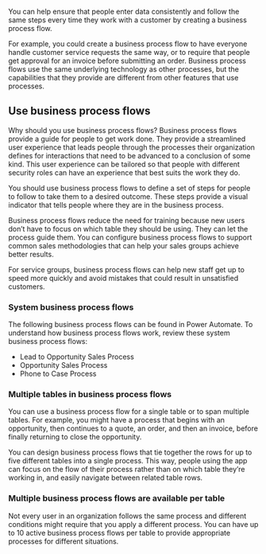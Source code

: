 You can help ensure that people enter data consistently and follow the same steps every time they work with a customer by creating a business process flow.

For example, you could create a business process flow to have everyone handle customer service requests the same way, or to require that people get approval for an invoice before submitting an order. Business process flows use the same underlying technology as other processes, but the capabilities that they provide are different
from other features that use processes.

## Use business process flows

Why should you use business process flows? Business process flows provide a guide for people to get work done. They provide a streamlined user experience that leads people through the processes their organization defines for interactions that need to be advanced to a conclusion of some kind. This user experience can be tailored so that people with different security roles can have an experience that best suits the work they do.

You should use business process flows to define a set of steps for people to follow to take them to a desired outcome. These steps provide a visual indicator that tells people where they are in the business process.

Business process flows reduce the need for training because new users don’t have to focus on which table they should be using. They can let the process guide them. You can configure business process flows to support common sales methodologies that can help your sales groups achieve better results.

For service groups, business process flows can help new staff get up to speed more quickly and avoid mistakes that could result in unsatisfied customers.

### System business process flows

The following business process flows can be found in Power Automate. To understand how business process flows work, review these system business process flows:

- Lead to Opportunity Sales Process
- Opportunity Sales Process
- Phone to Case Process

### Multiple tables in business process flows

You can use a business process flow for a single table or to span multiple tables. For example, you might have a process that begins with an opportunity, then continues to a quote, an order, and then an invoice, before finally returning to close the opportunity.

You can design business process flows that tie together the rows for up to five different tables into a single process. This way, people using the app can focus on the flow of their process rather than on which table they’re working in, and easily navigate between related table rows.

### Multiple business process flows are available per table

Not every user in an organization follows the same process and different conditions might require that you apply a different process. You can have up to 10 active business process flows per table to provide appropriate processes for different situations.
